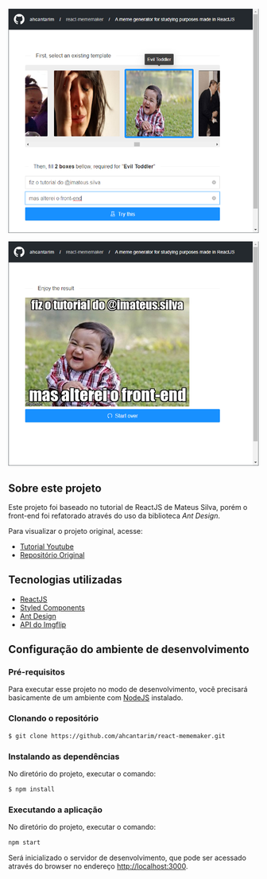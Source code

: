 ![Setup](https://raw.githubusercontent.com/ahcantarim/react-mememaker/master/src/images/react-mememaker-01.png "Setup")

![Result](https://raw.githubusercontent.com/ahcantarim/react-mememaker/master/src/images/react-mememaker-02.png "Result")

## Sobre este projeto

Este projeto foi baseado no tutorial de ReactJS de Mateus Silva, porém o front-end foi refatorado através do uso da biblioteca *Ant Design*.

Para visualizar o projeto original, acesse:
- [Tutorial Youtube](https://www.youtube.com/watch?v=Yajip86C8sg&feature=youtu.be)
- [Repositório Original](https://github.com/maateusilva/mememaker)

## Tecnologias utilizadas

- [ReactJS](https://github.com/facebook/create-react-app)
- [Styled Components](https://github.com/styled-components/styled-components)
- [Ant Design](https://ant.design/)
- [API do Imgflip](https://api.imgflip.com/)

## Configuração do ambiente de desenvolvimento

### Pré-requisitos

Para executar esse projeto no modo de desenvolvimento, você precisará basicamente de um ambiente com [NodeJS](https://nodejs.org/) instalado.

### Clonando o repositório

```bash
$ git clone https://github.com/ahcantarim/react-mememaker.git
```

### Instalando as dependências

No diretório do projeto, executar o comando:

```bash
$ npm install
```

### Executando a aplicação

No diretório do projeto, executar o comando:

```bash
npm start
```

Será inicializado o servidor de desenvolvimento, que pode ser acessado através do browser no endereço <http://localhost:3000>.